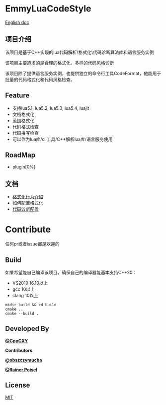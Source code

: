 # EmmyLuaCodeStyle

[English doc](README_EN.md)

## 项目介绍

该项目是基于C++实现的lua代码解析\格式化\代码诊断算法库和语言服务实例

该项目主要追求的是合理的格式化，多样的代码风格诊断

该项目除了提供语言服务实例，也提供独立的命令行工具CodeFormat，他能用于批量的代码格式化和代码风格检查。
## Feature

* 支持lua5.1, lua5.2, lua5.3, lua5.4, luajit
* 文档格式化
* 范围格式化
* 代码格式检查
* 代码拼写检查
* 可以作为lua库/cli工具/C++解析lua库/语言服务使用

## RoadMap

* plugin[0%]

## 文档

* [格式化行为介绍](docs/format_action.md)
* [如何配置格式化](docs/old_version_doc/format_config.md)
* [代码诊断配置](docs/old_version_doc/diagnosis_config.md)

# Contribute

任何pr或者issue都是欢迎的

## Build

如果希望能自己编译该项目，确保自己的编译器能基本支持C++20：
* VS2019 16.10以上
* gcc 10以上
* clang 10以上

```
mkdir build && cd build
cmake ..
cmake --build . 

```

## Developed By

[**@CppCXY**](https://github.com/CppCXY)

**Contributors**

[**@obszczymucha**](https://github.com/obszczymucha)

[**@Rainer Poisel**](https://github.com/rpoisel)

## License

[MIT](LICENSE)
